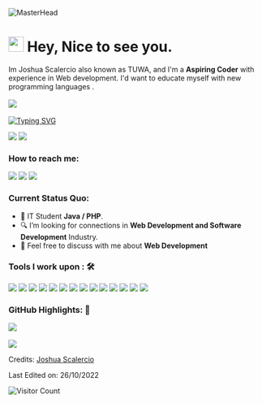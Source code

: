 ![MasterHead](https://media.giphy.com/media/qgQUggAC3Pfv687qPC/giphy.gif)
<h1><img src="https://emojis.slackmojis.com/emojis/images/1531849430/4246/blob-sunglasses.gif?1531849430" width="30"/> Hey, Nice to see you.</h1>

Im Joshua Scalercio also known as TUWA, and I'm a **Aspiring Coder** with experience in Web development. I'd want to educate myself with new programming languages .<br><br>
<a href="https://www.youtube.com/channel/UC19y12TYltTy4NUx3xDDyyQ"><img src="https://camo.githubusercontent.com/d79c5549652f9c7690992eb49571d216a70a480681561cbd93bfbfc77c491e54/68747470733a2f2f696d672e736869656c64732e696f2f62616467652f596f75547562652d4646303030303f7374796c653d666f722d7468652d6261646765266c6f676f3d796f7574756265266c6f676f436f6c6f723d7768697465"></a><img><br><br>
[![Typing SVG](https://readme-typing-svg.herokuapp.com?color=%2349F707&lines=I'm+Joshua+Scalercio%2C+20+years+old;Front-end+Developer;Software+Engineer)](https://git.io/typing-svg)

[![](https://img.shields.io/badge/Gmail-tuwa2421@gmail.com-red)](mailto:joshuavergel.icthccd@gmail.com) [![](https://img.shields.io/badge/Linkedin-Joshua%20Scalercio-blue)](https://www.linkedin.com/in/joshua-scalercio-85ba59201/)

### How to reach me: 
<a href="mailto: joshuavergel.icthccd@gmail.com">
<img src="https://img.shields.io/badge/-tuwa24@gmail.com-7B83EB?&style=for-the-badge&logo=Microsoft-outlook&logoColor=white" ></a>  <a  href="https://www.instagram.com/scalerciojoshua/">   <img src="https://img.shields.io/badge/@scalerciojoshua-%23E4405F.svg?&style=for-the-badge&logo=instagram&logoColor=white"></a>  <a href="https://www.linkedin.com/in/joshua-scalercio-85ba59201/"><img src="https://img.shields.io/badge/JoshuaScalercio-%230077B5.svg?&style=for-the-badge&logo=linkedin&logoColor=white" ></a>  

### Current Status Quo:

- 💼 IT Student <strong>Java / PHP</strong>.
- 🔍 I’m looking for connections in <strong>Web Development and Software Development</strong> Industry.
- 💬 Feel free to discuss with me about <strong> Web Development</strong>


### Tools I work upon : 🛠

<img src="https://img.shields.io/badge/html5-%23E34F26.svg?style=for-the-badge&logo=html5&logoColor=white">   <img src="https://img.shields.io/badge/css3%20-%2314354C.svg?&style=for-the-badge&logo=css3&logoColor=white">   <img src="https://img.shields.io/badge/javascript%20-%23323330.svg?&style=for-the-badge&logo=javascript&logoColor=%23F7DF1E"> <img src="https://img.shields.io/badge/PHP%20-%23777BB4.svg?&style=for-the-badge&logo=php&logoColor=white">   <img src="https://img.shields.io/badge/react-%2320232a.svg?style=for-the-badge&logo=react&logoColor=%2361DAFB"> <img src="https://img.shields.io/badge/Angular%20-%23DD0031.svg?&style=for-the-badge&logo=angular&logoColor=white"> <img src="https://img.shields.io/badge/node.js%20-%23008CC1.svg?&style=for-the-badge&logo=node.js&logoColor=white"> <img src="https://img.shields.io/badge/mongodb%20-%2347A248svg?&style=for-the-badge&logo=mongodb&logoColor=white"> <img src="https://img.shields.io/badge/git%20-%23F05032.svg?&style=for-the-badge&logo=git&logoColor=white"/> <img src="http://img.shields.io/badge/-VS%20Code-000000?style=for-the-badge&logo=Visual-studio-code&logoColor=blue"> <img src="https://img.shields.io/badge/bootstrap-%23563D7C.svg?style=for-the-badge&logo=bootstrap&logoColor=white"> <img src="https://img.shields.io/badge/Canva-%2300C4CC.svg?style=for-the-badge&logo=Canva&logoColor=white"> <img src="https://img.shields.io/badge/figma-%23F24E1E.svg?style=for-the-badge&logo=figma&logoColor=white"> <img src="https://img.shields.io/badge/Eclipse-FE7A16.svg?style=for-the-badge&logo=Eclipse&logoColor=white">

### GitHub Highlights: :blossom:
<a href="https://www.linkedin.com/in/joshua-scalercio-85ba59201/">
   <img align="center" src="https://github-readme-streak-stats.herokuapp.com/?user=TUWA24&theme=buefy-dark&date_format=M%20j%5B%2C%20Y%5D" />
</a><br><br>
<a href="https://www.linkedin.com/in/joshua-scalercio-85ba59201/">
  <img align="center" src="https://github-readme-stats.vercel.app/api/top-langs/?username=TUWA24&langs_count=8&layout=compact&theme=material-palenight&hide=html,Tcl" />
</a>


Credits: [Joshua Scalercio](https://github.com/TUWA24)

Last Edited on: 26/10/2022

![Visitor Count](https://profile-counter.glitch.me/{TUWA24}/count.svg)
